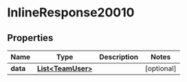 # InlineResponse20010

## Properties
Name | Type | Description | Notes
------------ | ------------- | ------------- | -------------
**data** | [**List&lt;TeamUser&gt;**](TeamUser.md) |  |  [optional]
